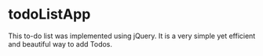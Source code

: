 # todoListApp
This to-do list was implemented using jQuery. It is a very simple yet efficient and beautiful way to add Todos.
